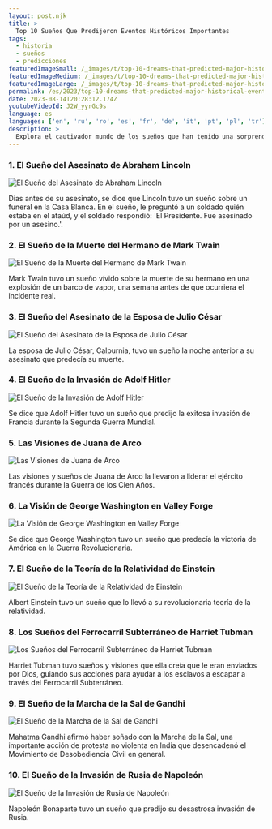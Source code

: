 ```yaml
---
layout: post.njk
title: >
  Top 10 Sueños Que Predijeron Eventos Históricos Importantes
tags:
  - historia
  - sueños
  - predicciones
featuredImageSmall: /_images/t/top-10-dreams-that-predicted-major-historical-events-cover-es-small.webp
featuredImageMedium: /_images/t/top-10-dreams-that-predicted-major-historical-events-cover-es-medium.webp
featuredImageLarge: /_images/t/top-10-dreams-that-predicted-major-historical-events-cover-es-large.webp
permalink: /es/2023/top-10-dreams-that-predicted-major-historical-events.html
date: 2023-08-14T20:28:12.174Z
youtubeVideoId: J2W_yyrGc9s
language: es
languages: ['en', 'ru', 'ro', 'es', 'fr', 'de', 'it', 'pt', 'pl', 'tr']
description: >
  Explora el cautivador mundo de los sueños que han tenido una sorprendente conexión con eventos históricos significativos. Estos sueños han sido reportados por algunas de las figuras más influyentes de la historia, quienes atribuyeron sus acciones o decisiones a un sueño profético que tuvieron.
---
```


### 1. El Sueño del Asesinato de Abraham Lincoln

![El Sueño del Asesinato de Abraham Lincoln](/_images/b/b5700ecce53e3a9423814125933b3746-medium.webp)

Días antes de su asesinato, se dice que Lincoln tuvo un sueño sobre un funeral en la Casa Blanca. En el sueño, le preguntó a un soldado quién estaba en el ataúd, y el soldado respondió: 'El Presidente. Fue asesinado por un asesino.'.

### 2. El Sueño de la Muerte del Hermano de Mark Twain

![El Sueño de la Muerte del Hermano de Mark Twain](/_images/8/8d9082f5d4dfaccf968642f7624c0102-medium.webp)

Mark Twain tuvo un sueño vívido sobre la muerte de su hermano en una explosión de un barco de vapor, una semana antes de que ocurriera el incidente real.

### 3. El Sueño del Asesinato de la Esposa de Julio César

![El Sueño del Asesinato de la Esposa de Julio César](/_images/6/6fccdbbbcbea81d37f6b5f761fe578ca-medium.webp)

La esposa de Julio César, Calpurnia, tuvo un sueño la noche anterior a su asesinato que predecía su muerte.

### 4. El Sueño de la Invasión de Adolf Hitler

![El Sueño de la Invasión de Adolf Hitler](/_images/9/94d43cae3fb0469b00167c32c536e43e-medium.webp)

Se dice que Adolf Hitler tuvo un sueño que predijo la exitosa invasión de Francia durante la Segunda Guerra Mundial.

### 5. Las Visiones de Juana de Arco

![Las Visiones de Juana de Arco](/_images/2/20edbe4318dabad49e868906452a4ee1-medium.webp)

Las visiones y sueños de Juana de Arco la llevaron a liderar el ejército francés durante la Guerra de los Cien Años.

### 6. La Visión de George Washington en Valley Forge

![La Visión de George Washington en Valley Forge](/_images/8/8645100892dcac6391ba23d9f8c0be2d-medium.webp)

Se dice que George Washington tuvo un sueño que predecía la victoria de América en la Guerra Revolucionaria.

### 7. El Sueño de la Teoría de la Relatividad de Einstein

![El Sueño de la Teoría de la Relatividad de Einstein](/_images/4/49b1d770de34d670079a5ed2830d586c-medium.webp)

Albert Einstein tuvo un sueño que lo llevó a su revolucionaria teoría de la relatividad.

### 8. Los Sueños del Ferrocarril Subterráneo de Harriet Tubman

![Los Sueños del Ferrocarril Subterráneo de Harriet Tubman](/_images/8/84263b283b22dc9f5554bf068201e992-medium.webp)

Harriet Tubman tuvo sueños y visiones que ella creía que le eran enviados por Dios, guiando sus acciones para ayudar a los esclavos a escapar a través del Ferrocarril Subterráneo.

### 9. El Sueño de la Marcha de la Sal de Gandhi

![El Sueño de la Marcha de la Sal de Gandhi](/_images/0/011a7ac48faaae17f19ec3c2c0fc267c-medium.webp)

Mahatma Gandhi afirmó haber soñado con la Marcha de la Sal, una importante acción de protesta no violenta en India que desencadenó el Movimiento de Desobediencia Civil en general.

### 10. El Sueño de la Invasión de Rusia de Napoleón

![El Sueño de la Invasión de Rusia de Napoleón](/_images/2/26ddb09d652b3a6a397c169f32d2bbd2-medium.webp)

Napoleón Bonaparte tuvo un sueño que predijo su desastrosa invasión de Rusia.

